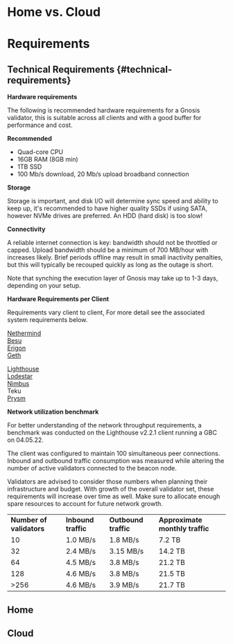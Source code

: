 # Home vs. Cloud

# Requirements

## Technical Requirements {#technical-requirements}

**Hardware requirements**

The following is recommended hardware requirements for a Gnosis validator, this is suitable across all clients and with a good buffer for performance and cost. 

**Recommended**

- Quad-core CPU
- 16GB RAM (8GB min)
- 1TB SSD 
- 100 Mb/s download, 20 Mb/s upload broadband connection

**Storage**

Storage is important, and disk I/O will determine sync speed and ability to keep up, it's recommended to have higher quality SSDs if using SATA, however NVMe drives are preferred. An HDD (hard disk) is too slow!

**Connectivity**

A reliable internet connection is key: bandwidth should not be throttled or capped. Upload bandwidth should be a minimum of 700 MB/hour with increases likely. Brief periods offline may result in small inactivity penalties, but this will typically be recouped quickly as long as the outage is short.

Note that synching the execution layer of Gnosis may take up to 1-3 days, depending on your setup.

**Hardware Requirements per Client**

Requirements vary client to client, For more detail see the associated system requirements below.

[Nethermind](https://docs.nethermind.io/nethermind/first-steps-with-nethermind/system-requirements) \
[Besu](https://besu.hyperledger.org/en/stable/public-networks/get-started/system-requirements/) \
[Erigon](https://github.com/ledgerwatch/erigon#system-requirements)\
[Geth](https://geth.ethereum.org/docs/interface/hardware) 

[Lighthouse](https://lighthouse-book.sigmaprime.io/system-requirements.html) \
[Lodestar](https://chainsafe.github.io/lodestar/#specifications) \
[Nimbus](https://nimbus.guide/hardware.html) \
Teku \
[Prysm](https://docs.prylabs.network/docs/install/install-with-script/#step-1-review-prerequisites-and-best-practices)

**Network utilization benchmark**

For better understanding of the network throughput requirements, a benchmark was conducted on the Lighthouse v2.2.1 client running a GBC on 04.05.22.

The client was configured to maintain 100 simultaneous peer connections. Inbound and outbound traffic consumption was measured while altering the number of active validators connected to the beacon node.

Validators are advised to consider those numbers when planning their infrastructure and budget. With growth of the overall validator set, these requirements will increase over time as well. Make sure to allocate enough spare resources to account for future network growth.

<table>
  <tr>
   <td><strong>Number of validators</strong>
   </td>
   <td><strong>Inbound traffic</strong>
   </td>
   <td><strong>Outbound traffic</strong>
   </td>
   <td><strong>Approximate monthly traffic</strong>
   </td>
  </tr>
  <tr>
   <td>10
   </td>
   <td>1.0 MB/s
   </td>
   <td>1.8 MB/s
   </td>
   <td>7.2 TB
   </td>
  </tr>
  <tr>
   <td>32
   </td>
   <td>2.4 MB/s
   </td>
   <td>3.15 MB/s
   </td>
   <td>14.2 TB
   </td>
  </tr>
  <tr>
   <td>64
   </td>
   <td>4.5 MB/s
   </td>
   <td>3.8 MB/s
   </td>
   <td>21.2 TB
   </td>
  </tr>
  <tr>
   <td>128
   </td>
   <td>4.6 MB/s
   </td>
   <td>3.8 MB/s
   </td>
   <td>21.5 TB
   </td>
  </tr>
  <tr>
   <td>>256
   </td>
   <td>4.6 MB/s
   </td>
   <td>3.9 MB/s
   </td>
   <td>21.7 TB
   </td>
  </tr>
</table>

## Home

## Cloud